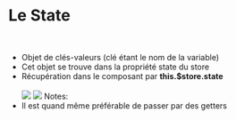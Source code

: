 <!-- .slide -->
# Le State
<br>

- Objet de clés-valeurs (clé étant le nom de la variable)
- Cet objet se trouve dans la propriété state du store
- Récupération dans le composant par <b>this.$store.state</b>
<br><br>
![](assets/images/school/state-management/state.png)
![](assets/images/school/state-management/state_implementation.png)
Notes:
- Il est quand même préférable de passer par des getters 
